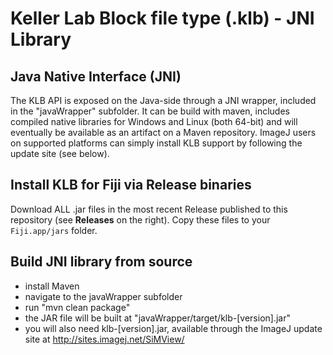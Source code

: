# Keller Lab Block file type (.klb) - JNI Library #

## Java Native Interface (JNI) ##

The KLB API is exposed on the Java-side through a JNI wrapper, included in the "javaWrapper" subfolder. It can be build with maven, includes compiled native libraries for Windows and Linux (both 64-bit) and will eventually be available as an artifact on a Maven repository. ImageJ users on supported platforms can simply install KLB support by following the update site (see below).


## Install KLB for Fiji via Release binaries

Download ALL .jar files in the most recent Release published to this repository (see **Releases** on the right).  Copy these files to your `Fiji.app/jars` folder.


## Build JNI library from source
  - install Maven
  - navigate to the javaWrapper subfolder
  - run "mvn clean package"
  - the JAR file will be built at "javaWrapper/target/klb-[version].jar"
  - you will also need klb-[version].jar, available through the ImageJ update site at http://sites.imagej.net/SiMView/
